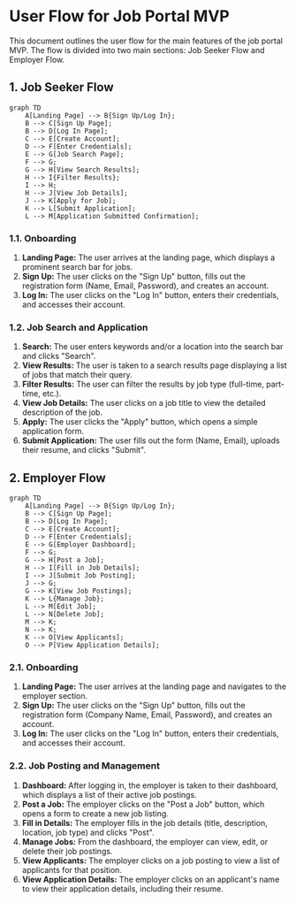 # User Flow for Job Portal MVP

This document outlines the user flow for the main features of the job portal MVP. The flow is divided into two main sections: Job Seeker Flow and Employer Flow.

## 1. Job Seeker Flow

```mermaid
graph TD
    A[Landing Page] --> B{Sign Up/Log In};
    B --> C[Sign Up Page];
    B --> D[Log In Page];
    C --> E[Create Account];
    D --> F[Enter Credentials];
    E --> G[Job Search Page];
    F --> G;
    G --> H[View Search Results];
    H --> I{Filter Results};
    I --> H;
    H --> J[View Job Details];
    J --> K[Apply for Job];
    K --> L[Submit Application];
    L --> M[Application Submitted Confirmation];
```

### 1.1. Onboarding

1.  **Landing Page:** The user arrives at the landing page, which displays a prominent search bar for jobs.
2.  **Sign Up:** The user clicks on the "Sign Up" button, fills out the registration form (Name, Email, Password), and creates an account.
3.  **Log In:** The user clicks on the "Log In" button, enters their credentials, and accesses their account.

### 1.2. Job Search and Application

1.  **Search:** The user enters keywords and/or a location into the search bar and clicks "Search".
2.  **View Results:** The user is taken to a search results page displaying a list of jobs that match their query.
3.  **Filter Results:** The user can filter the results by job type (full-time, part-time, etc.).
4.  **View Job Details:** The user clicks on a job title to view the detailed description of the job.
5.  **Apply:** The user clicks the "Apply" button, which opens a simple application form.
6.  **Submit Application:** The user fills out the form (Name, Email), uploads their resume, and clicks "Submit".

## 2. Employer Flow

```mermaid
graph TD
    A[Landing Page] --> B{Sign Up/Log In};
    B --> C[Sign Up Page];
    B --> D[Log In Page];
    C --> E[Create Account];
    D --> F[Enter Credentials];
    E --> G[Employer Dashboard];
    F --> G;
    G --> H[Post a Job];
    H --> I[Fill in Job Details];
    I --> J[Submit Job Posting];
    J --> G;
    G --> K[View Job Postings];
    K --> L{Manage Job};
    L --> M[Edit Job];
    L --> N[Delete Job];
    M --> K;
    N --> K;
    K --> O[View Applicants];
    O --> P[View Application Details];
```

### 2.1. Onboarding

1.  **Landing Page:** The user arrives at the landing page and navigates to the employer section.
2.  **Sign Up:** The user clicks on the "Sign Up" button, fills out the registration form (Company Name, Email, Password), and creates an account.
3.  **Log In:** The user clicks on the "Log In" button, enters their credentials, and accesses their account.

### 2.2. Job Posting and Management

1.  **Dashboard:** After logging in, the employer is taken to their dashboard, which displays a list of their active job postings.
2.  **Post a Job:** The employer clicks on the "Post a Job" button, which opens a form to create a new job listing.
3.  **Fill in Details:** The employer fills in the job details (title, description, location, job type) and clicks "Post".
4.  **Manage Jobs:** From the dashboard, the employer can view, edit, or delete their job postings.
5.  **View Applicants:** The employer clicks on a job posting to view a list of applicants for that position.
6.  **View Application Details:** The employer clicks on an applicant's name to view their application details, including their resume.
